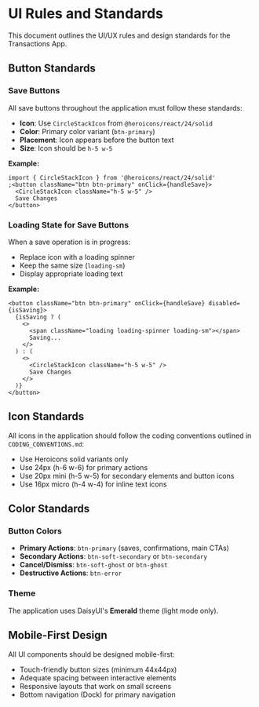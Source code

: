 # UI Rules and Standards

This document outlines the UI/UX rules and design standards for the Transactions App.

## Button Standards

### Save Buttons

All save buttons throughout the application must follow these standards:

- **Icon**: Use `CircleStackIcon` from `@heroicons/react/24/solid`
- **Color**: Primary color variant (`btn-primary`)
- **Placement**: Icon appears before the button text
- **Size**: Icon should be `h-5 w-5`

**Example:**

```tsx
import { CircleStackIcon } from '@heroicons/react/24/solid'
;<button className="btn btn-primary" onClick={handleSave}>
  <CircleStackIcon className="h-5 w-5" />
  Save Changes
</button>
```

### Loading State for Save Buttons

When a save operation is in progress:

- Replace icon with a loading spinner
- Keep the same size (`loading-sm`)
- Display appropriate loading text

**Example:**

```tsx
<button className="btn btn-primary" onClick={handleSave} disabled={isSaving}>
  {isSaving ? (
    <>
      <span className="loading loading-spinner loading-sm"></span>
      Saving...
    </>
  ) : (
    <>
      <CircleStackIcon className="h-5 w-5" />
      Save Changes
    </>
  )}
</button>
```

## Icon Standards

All icons in the application should follow the coding conventions outlined in `CODING_CONVENTIONS.md`:

- Use Heroicons solid variants only
- Use 24px (h-6 w-6) for primary actions
- Use 20px mini (h-5 w-5) for secondary elements and button icons
- Use 16px micro (h-4 w-4) for inline text icons

## Color Standards

### Button Colors

- **Primary Actions**: `btn-primary` (saves, confirmations, main CTAs)
- **Secondary Actions**: `btn-soft-secondary` or `btn-secondary`
- **Cancel/Dismiss**: `btn-soft-ghost` or `btn-ghost`
- **Destructive Actions**: `btn-error`

### Theme

The application uses DaisyUI's **Emerald** theme (light mode only).

## Mobile-First Design

All UI components should be designed mobile-first:

- Touch-friendly button sizes (minimum 44x44px)
- Adequate spacing between interactive elements
- Responsive layouts that work on small screens
- Bottom navigation (Dock) for primary navigation
